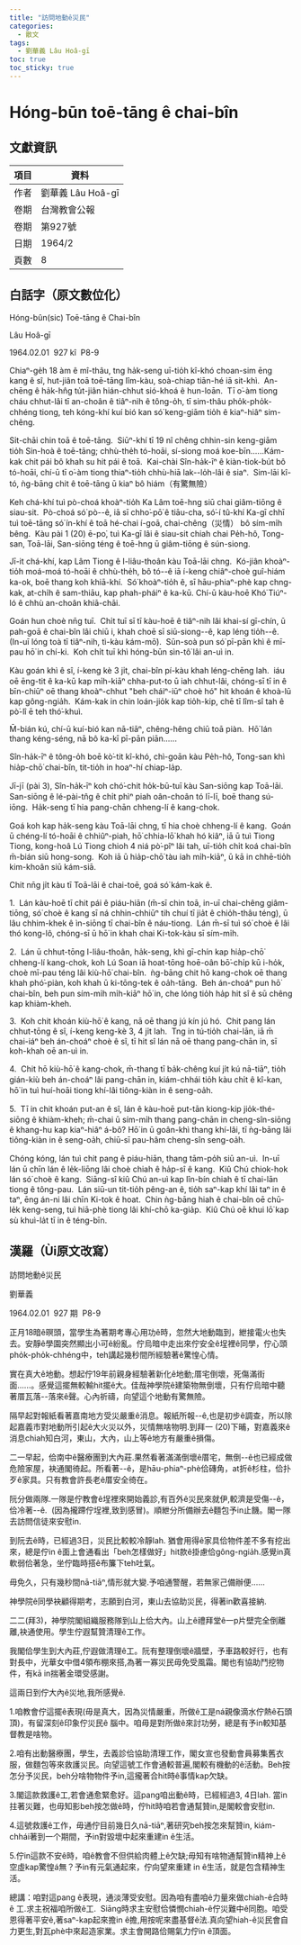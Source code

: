 ```yaml
---
title: "訪問地動ê災民"
categories:
  - 散文
tags:
  - 劉華義 Lâu Hoâ-gī
toc: true
toc_sticky: true
---
```


# Hóng-būn toē-tāng ê chai-bîn

## 文獻資訊

| 項目 | 資料 |
|---|---|
| 作者 | 劉華義 Lâu Hoâ-gī |
| 卷期 | 台灣教會公報 |
| 卷期 | 第927號 |
| 日期 | 1964/2 |
| 頁數 | 8 |

## 白話字（原文數位化）

Hóng-bûn(sic) Toē-tāng ê Chai-bîn

Lâu Hoâ-gī

1964.02.01  927 kî  P8-9

Chiaⁿ-ge̍h 18 àm ê mî-thâu, tng ha̍k-seng uī-tio̍h kî-khó choan-sim ēng kang ê sî, hut-jiân toā toē-tāng lîm-kàu, soà-chiap tiān-hé iā sit-khì.  An-chēng ê ha̍k-hn̂g tu̍t-jiân hián-chhut sió-khoá ê hun-loān.  Tī o͘-àm tiong cháu chhut-lâi tī an-choân ê tiâⁿ-nih ê tông-o̍h, tī sim-thâu pho̍k-pho̍k-chhéng tiong, teh kóng-khí kuí bió kan só͘ keng-giām tio̍h ê kiaⁿ-hiâⁿ sim-chêng.

Si̍t-chāi chin toā ê toē-tāng.  Siūⁿ-khí tī 19 nî chêng chhin-sin keng-giām tio̍h Sin-hoà ê toē-tāng; chhù-the̍h tó-hoāi, sí-siong moá koe-bīn......Kám-kak chit pái bô khah su hit pái ê toā.  Kai-chài Sîn-ha̍k-īⁿ ê kiàn-tiok-bu̍t bô tó-hoāi, chí-ū tī o͘-àm tiong thiaⁿ-tio̍h chhù-hiā lak--lo̍h-lâi ê siaⁿ.  Sim-lāi kî-tó, ǹg-bāng chit ê toē-tāng ū kiaⁿ bô hiám（有驚無險）

Keh chá-khí tuì pò-choá khoàⁿ-tio̍h Ka Lâm toē-hng siū chai giâm-tiōng ê siau-sit.  Pò-choá só͘ pò--ê, iā sī chho͘-pō͘ ê tiāu-cha, só͘-í tû-khí Ka-gī chhī tuì toē-tāng só͘ ín-khí ê toā hé-chai í-goā, chai-chêng（災情） bô sím-mi̍h bêng.  Kàu pài 1 (20) ē-po͘, tuì Ka-gī lâi ê siau-sit chiah chai Pe̍h-hô, Tong-san, Toā-lāi, San-siōng téng ê toē-hng ū giâm-tiōng ê sún-siong.

Jī-it chá-khí, kap Lâm Tiong ê I-liâu-thoân kàu Toā-lāi chng.  Kó-jiân khoàⁿ-tio̍h moá-moá tó-hoāi ê chhù-the̍h, bô tó--ê iā í-keng chiâⁿ-choè guî-hiám ka-ok, boē thang koh khiā-khí.  Só͘ khoàⁿ-tio̍h ê, sī hāu-phiaⁿ-phè kap chng-kak, at-chi̍h ê sam-thiāu, kap phah-pháiⁿ ê ka-kū. Chí-ū kàu-hoē Khó͘ Tiúⁿ-ló ê chhù an-choân khiā-chāi.

Goán hun choè nn̄g tuī.  Chi̍t tuī sī tī kàu-hoē ê tiâⁿ-nih lâi khai-sí gī-chín, ū pah-goā ê chai-bîn lâi chiū i, khah choē sī siū-siong--ê, kap léng tio̍h--ê.  (In-uī lóng toà tī tiâⁿ-nih, tì-kàu kám-mō͘).  Sūn-soà pun só͘ pī-pān khì ê mī-pau hō͘ in chí-ki.  Koh chi̍t tuī khì hóng-būn sìn-tô͘ lâi an-uì in.

Kàu goán khì ê sî, í-keng kè 3 ji̍t, chai-bîn pí-kàu khah léng-chēng lah.  iáu oē ēng-tit ê ka-kū kap mi̍h-kiāⁿ chha-put-to ū iah chhut-lâi, chóng-sī tī in ê bīn-chiūⁿ oē thang khoàⁿ-chhut "beh cháiⁿ-iūⁿ choè hó" hit khoán ê khoà-lū kap gông-ngia̍h.  Kám-kak in chin loán-jio̍k kap tio̍h-kip, chē tī lîm-sî tah ê pò͘-lî ē teh thó͘-khuì.

M̄-bián kú, chí-ū kuí-bió kan nā-tiāⁿ, chêng-hêng chiū toā piàn.  Hō͘ lán thang kéng-séng, nā bô ka-kī pī-pān piān......

Sîn-ha̍k-īⁿ ê tông-o̍h boē kò͘-tit kî-khó, chì-goān kàu Pe̍h-hô, Tong-san khì hia̍p-chō͘ chai-bîn, tit-tio̍h in hoaⁿ-hí chiap-la̍p.

Jī-jī (pài 3), Sîn-ha̍k-īⁿ koh chó͘-chit ho̍k-bū-tuī kàu San-siōng kap Toā-lāi.  San-siōng ê lé-pài-tn̂g ê chi̍t phìⁿ piah oân-choân tó lī-lī, boē thang sú-iōng.  Ha̍k-seng tī hia pang-chān chheng-lí ê kang-chok.

Goá koh kap ha̍k-seng kàu Toā-lāi chng, tī hia choè chheng-lí ê kang.  Goán ū chéng-lí tó-hoāi ê chhiûⁿ-piah, hō͘ chhia-lō͘ khah hó kiâⁿ, iā ū tuì Tiong Tiong, kong-hoâ Lú Tiong chioh 4 niá pò͘-pîⁿ lâi tah, uī-tio̍h chi̍t koá chai-bîn m̄-bián siū hong-song.  Koh iā ū hia̍p-chō͘ tàu iah mi̍h-kiāⁿ, ū kā in chhē-tio̍h kim-khoân siū kám-siā.

Chit nn̄g ji̍t kàu tī Toā-lāi ê chai-toē, goá só͘ kám-kak ê.

1.  Lán kàu-hoē tī chit pái ê piáu-hiān (m̄-sī chin toā, in-uī chai-chêng giâm-tiōng, só͘ choè ê kang sī ná chhin-chhiūⁿ tih chuí tī jia̍t ê chio̍h-thâu téng), ū lâu chhim-khek ê ìn-siōng tī chai-bîn ê náu-tiong.  Lán m̄-sī tuì só͘ choè ê lâi thó kong-lô, chóng-sī ū hō͘ in khah chai Ki-tok-kàu sī sím-mi̍h.

2.  Lán ū chhut-tōng I-liâu-thoân, ha̍k-seng, khì gī-chín kap hia̍p-chō͘ chheng-lí kang-chok, koh Lú Soan iā hoat-tōng hoē-oân bō͘-chi̍p kū i-ho̍k, choè mī-pau téng lâi kiù-hō͘ chai-bîn.  ǹg-bāng chit hō kang-chok oē thang khah phó͘-piàn, koh khah ū ki-tōng-tek ê oa̍h-tāng.  Beh án-choáⁿ pun hō͘ chai-bîn, beh pun sím-mi̍h mi̍h-kiāⁿ hō͘ in, che lóng tio̍h ha̍p hit sî ê sū chêng kap khiàm-kheh.

3.  Koh chit khoán kiù-hō͘ ê kang, nā oē thang jú kín jú hó.  Chit pang lán chhut-tōng ê sî, í-keng keng-kè 3, 4 ji̍t lah.  Tng in tú-tio̍h chai-lān, iā m̄ chai-iáⁿ beh án-choáⁿ choè ê sî, tī hit sî lán nā oē thang pang-chān in, sī koh-khah oē an-uì in.

4.  Chit hō kiù-hō͘ ê kang-chok, m̄-thang tī ba̍k-chêng kuí ji̍t kú nā-tiāⁿ, tio̍h gián-kiù beh án-choáⁿ lâi pang-chān in, kiám-chhái tio̍h kàu chi̍t ê kî-kan, hō͘ in tuì huí-hoāi tiong khí-lâi tiông-kiàn in ê seng-oa̍h.

5.  Tī in chit khoán put-an ê sî, lán ê kàu-hoē put-tān kiong-kip jio̍k-thé-siōng ê khiàm-kheh; m̄-chai ū sím-mi̍h thang pang-chān in cheng-sîn-siōng ê khang-hu kap kiaⁿ-hiâⁿ á-bô? Hō͘ in ū goân-khì thang khí-lâi, tī ǹg-bāng lâi tiông-kiàn in ê seng-oa̍h, chiū-sī pau-hâm cheng-sîn seng-oa̍h.

Chóng kóng, lán tuì chit pang ê piáu-hiān, thang tām-po̍h siū an-uì.  In-uī lán ū chīn lán ê le̍k-liōng lâi choè chiah ê ha̍p-sî ê kang.  Kiû Chú chiok-hok lán só͘ choè ê kang.  Siāng-sî kiû Chú an-uì kap lîn-bín chiah ê tī chai-lān tiong ê tông-pau.  Lán siū-un tit-tio̍h pêng-an ê, tio̍h saⁿ-kap khí lâi taⁿ in ê taⁿ, ēng án-ni lâi chīn Ki-tok ê hoat.  Chin ǹg-bāng hiah ê chai-bîn oē chū-le̍k keng-seng, tuì hiā-phè tiong lâi khí-chō ka-gia̍p.  Kiû Chú oē khui lō͘ kap sù khuì-la̍t tī in ê téng-bīn.

## 漢羅（Ùi原文改寫）

訪問地動ê災民

劉華義

1964.02.01  927 期  P8-9

正月18暗ê暝頭，當學生為著期考專心用功ê時，忽然大地動臨到，紲接電火也失去。安靜ê學園突然顯出小可ê紛亂。佇烏暗中走出來佇安全ê埕裡ê同學，佇心頭pho̍k-pho̍k-chhéng中，teh講起幾秒間所經驗著ê驚惶心情。

實在真大ê地動。想起佇19年前親身經驗著新化ê地動;厝宅倒壞，死傷滿街面......。感覺這擺無較輸hit擺ê大。佳哉神學院ê建築物無倒壞，只有佇烏暗中聽著厝瓦落--落來ê聲。心內祈禱，向望這个地動有驚無險。

隔早起對報紙看著嘉南地方受災嚴重ê消息。報紙所報--ê,也是初步ê調查，所以除起嘉義市對地動所引起ê大火災以外，災情無啥物明.到拜一 (20)下晡，對嘉義來ê消息chiah知白河，東山，大內，山上等ê地方有嚴重ê損傷。

二一早起，佮南中ê醫療團到大內莊.果然看著滿滿倒壞ê厝宅，無倒--ê也已經成做危險家屋，袂通閣徛起。所看著--ê，是hāu-phiaⁿ-phè佮磚角，at折ê杉柱，佮扑歹ê家具。只有教會許長老ê厝安全徛在。

阮分做兩隊.一隊是佇教會ê埕裡來開始義診,有百外ê災民來就伊,較濟是受傷--ê，佮冷著--ê.  (因為攏蹛佇埕裡,致到感冒)。順紲分所備辦去ê麵包予in止饑。閣一隊去訪問信徒來安慰in.

到阮去ê時，已經過3日，災民比較較冷靜lah. 猶會用得ê家具佮物件差不多有挖出來，總是佇in ê面上會通看出「beh怎樣做好」hit款ê掛慮佮gông-ngia̍h.感覺in真軟弱佮著急，坐佇臨時搭ê布簾下teh吐氣。

毋免久，只有幾秒間nā-tiāⁿ,情形就大變.予咱通警醒，若無家己備辦便......

神學院ê同學袂顧得期考，志願到白河，東山去協助災民，得著in歡喜接納.

二二(拜3)，神學院閣組織服務隊到山上佮大內。山上ê禮拜堂ê一p片壁完全倒離離,袂通使用。學生佇遐幫贊清理ê工作。

我閣佮學生到大內莊,佇遐做清理ê工。阮有整理倒壞ê牆壁，予車路較好行，也有對長中，光華女中借4領布棚來搭,為著一寡災民毋免受風霜。閣也有協助鬥挖物件，有kā in揣著金環受感謝。

這兩日到佇大內ê災地,我所感覺ê.

1.咱教會佇這擺ê表現(毋是真大，因為災情嚴重，所做ê工是ná親像滴水佇熱ê石頭頂)，有留深刻ê印象佇災民ê 腦中。咱毋是對所做ê來討功勞，總是有予in較知基督教是啥物。

2.咱有出動醫療團，學生，去義診佮協助清理工作，閣女宣也發動會員募集舊衣服，做麵包等來救護災民。向望這號工作會通較普遍,閣較有機動的ê活動。Beh按怎分予災民，beh分啥物物件予in,這攏著合hit時ê事情kap欠缺。

3.閣這款救護ê工,若會通愈緊愈好。這pang咱出動ê時，已經經過3, 4日lah. 當in拄著災難，也毋知影beh按怎做ê時，佇hit時咱若會通幫贊in,是閣較會安慰in.

4.這號救護ê工作，毋通佇目前幾日久nā-tiāⁿ,著研究beh按怎來幫贊in, kiám-chhái著到一个期間，予in對毀壞中起來重建in ê生活。

5.佇in這款不安ê時，咱ê教會不但供給肉體上ê欠缺;毋知有啥物通幫贊in精神上ê空虛kap驚惶á無？予in有元氣通起來，佇向望來重建 in ê生活，就是包含精神生活。

總講：咱對這pang ê表現，通淡薄受安慰。因為咱有盡咱ê力量來做chiah-ê合時ê 工.求主祝福咱所做ê工.  Siāng時求主安慰佮憐憫chiah-ê佇災難中ê同胞。咱受恩得著平安ê,著saⁿ-kap起來擔in ê擔,用按呢來盡基督ê法.真向望hiah-ê災民會自力更生,對瓦phè中來起造家業。求主會開路佮賜氣力佇in ê頂面。
